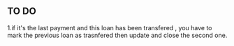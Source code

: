 ## TO DO 

1.if it's the last payment and this loan has been transfered , you have to mark the previous loan as trasnfered
  then update and close the second one.
